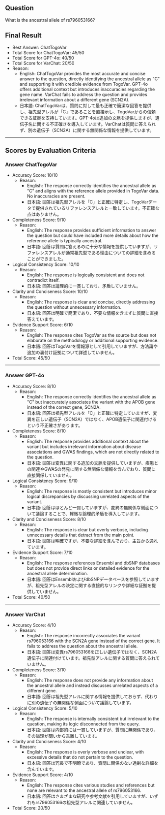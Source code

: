 ## Question

What is the ancestral allele of rs796053166?

## Final Result

- Best Answer: ChatTogoVar
- Total Score for ChatTogoVar: 45/50
- Total Score for GPT-4o: 40/50
- Total Score for VarChat: 20/50
- Reason:
  - English: ChatTogoVar provides the most accurate and concise answer to the question, directly identifying the ancestral allele as "C" and supporting it with credible evidence from TogoVar. GPT-4o offers additional context but introduces inaccuracies regarding the gene name. VarChat fails to address the question and provides irrelevant information about a different gene (SCN2A).
  - 日本語: ChatTogoVarは、質問に対して最も正確で簡潔な回答を提供し、祖先型アレルが「C」であることを直接示し、TogoVarからの信頼できる証拠を支持しています。GPT-4oは追加の文脈を提供しますが、遺伝子名に関する不正確さを導入しています。VarChatは質問に答えられず、別の遺伝子（SCN2A）に関する無関係な情報を提供しています。

---

## Scores by Evaluation Criteria

### Answer ChatTogoVar
- Accuracy Score: 10/10
  - Reason: 
    - English: The response correctly identifies the ancestral allele as "C" and aligns with the reference allele provided in TogoVar data. No inaccuracies are present.
    - 日本語: 回答は祖先型アレルを「C」と正確に特定し、TogoVarデータで提供されているリファレンスアレルと一致しています。不正確な点はありません。
- Completeness Score: 9/10
  - Reason: 
    - English: The response provides sufficient information to answer the question but could have included more details about how the reference allele is typically ancestral.
    - 日本語: 回答は質問に答えるのに十分な情報を提供していますが、リファレンスアレルが通常祖先型である理由についての詳細を含めることができました。
- Logical Consistency Score: 10/10
  - Reason: 
    - English: The response is logically consistent and does not contradict itself.
    - 日本語: 回答は論理的に一貫しており、矛盾していません。
- Clarity and Conciseness Score: 10/10
  - Reason: 
    - English: The response is clear and concise, directly addressing the question without unnecessary information.
    - 日本語: 回答は明確で簡潔であり、不要な情報を含まずに質問に直接答えています。
- Evidence Support Score: 6/10
  - Reason: 
    - English: The response cites TogoVar as the source but does not elaborate on the methodology or additional supporting evidence.
    - 日本語: 回答はTogoVarを情報源として引用していますが、方法論や追加の裏付け証拠について詳述していません。
- Total Score: 45/50

---

### Answer GPT-4o
- Accuracy Score: 8/10
  - Reason: 
    - English: The response correctly identifies the ancestral allele as "C" but inaccurately associates the variant with the APOB gene instead of the correct gene, SCN2A.
    - 日本語: 回答は祖先型アレルを「C」と正確に特定していますが、変異を正しい遺伝子（SCN2A）ではなく、APOB遺伝子に関連付けるという不正確さがあります。
- Completeness Score: 8/10
  - Reason: 
    - English: The response provides additional context about the variant but includes irrelevant information about disease associations and GWAS findings, which are not directly related to the question.
    - 日本語: 回答は変異に関する追加の文脈を提供していますが、疾患との関連やGWASの発見に関する無関係な情報を含んでおり、質問に直接関係していません。
- Logical Consistency Score: 9/10
  - Reason: 
    - English: The response is mostly consistent but introduces minor logical discrepancies by discussing unrelated aspects of the variant.
    - 日本語: 回答はほとんど一貫していますが、変異の無関係な側面について議論することで、軽微な論理的矛盾を導入しています。
- Clarity and Conciseness Score: 8/10
  - Reason: 
    - English: The response is clear but overly verbose, including unnecessary details that detract from the main point.
    - 日本語: 回答は明確ですが、不要な詳細を含んでおり、主旨から逸れています。
- Evidence Support Score: 7/10
  - Reason: 
    - English: The response references Ensembl and dbSNP databases but does not provide direct links or detailed evidence for the ancestral allele determination.
    - 日本語: 回答はEnsemblおよびdbSNPデータベースを参照していますが、祖先型アレルの決定に関する直接的なリンクや詳細な証拠を提供していません。
- Total Score: 40/50

---

### Answer VarChat
- Accuracy Score: 4/10
  - Reason: 
    - English: The response incorrectly associates the variant rs796053166 with the SCN2A gene instead of the correct gene. It fails to address the question about the ancestral allele.
    - 日本語: 回答は変異rs796053166を正しい遺伝子ではなく、SCN2A遺伝子に関連付けています。祖先型アレルに関する質問に答えられていません。
- Completeness Score: 3/10
  - Reason: 
    - English: The response does not provide any information about the ancestral allele and instead discusses unrelated aspects of a different gene.
    - 日本語: 回答は祖先型アレルに関する情報を提供しておらず、代わりに別の遺伝子の無関係な側面について議論しています。
- Logical Consistency Score: 5/10
  - Reason: 
    - English: The response is internally consistent but irrelevant to the question, making its logic disconnected from the query.
    - 日本語: 回答は内部的には一貫していますが、質問に無関係であり、その論理が問いから乖離しています。
- Clarity and Conciseness Score: 4/10
  - Reason: 
    - English: The response is overly verbose and unclear, with excessive details that do not pertain to the question.
    - 日本語: 回答は冗長で不明瞭であり、質問に関係のない過剰な詳細を含んでいます。
- Evidence Support Score: 4/10
  - Reason: 
    - English: The response cites various studies and references but none are relevant to the ancestral allele of rs796053166.
    - 日本語: 回答はさまざまな研究や参考文献を引用していますが、いずれもrs796053166の祖先型アレルに関連していません。
- Total Score: 20/50